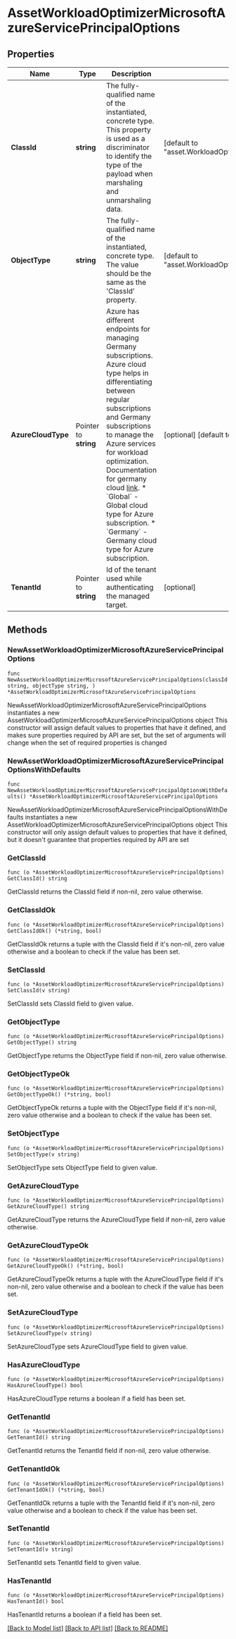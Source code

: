 # AssetWorkloadOptimizerMicrosoftAzureServicePrincipalOptions

## Properties

Name | Type | Description | Notes
------------ | ------------- | ------------- | -------------
**ClassId** | **string** | The fully-qualified name of the instantiated, concrete type. This property is used as a discriminator to identify the type of the payload when marshaling and unmarshaling data. | [default to "asset.WorkloadOptimizerMicrosoftAzureServicePrincipalOptions"]
**ObjectType** | **string** | The fully-qualified name of the instantiated, concrete type. The value should be the same as the &#39;ClassId&#39; property. | [default to "asset.WorkloadOptimizerMicrosoftAzureServicePrincipalOptions"]
**AzureCloudType** | Pointer to **string** | Azure has different endpoints for managing Germany subscriptions. Azure cloud type helps in differentiating between regular subscriptions and Germany subscriptions to manage the Azure services for workload optimization. Documentation for germany cloud [link](https://docs.microsoft.com/en-us/azure/germany/germany-manage-subscriptions). * &#x60;Global&#x60; - Global cloud type for Azure subscription. * &#x60;Germany&#x60; - Germany cloud type for Azure subscription. | [optional] [default to "Global"]
**TenantId** | Pointer to **string** | Id of the tenant used while authenticating the managed target. | [optional] 

## Methods

### NewAssetWorkloadOptimizerMicrosoftAzureServicePrincipalOptions

`func NewAssetWorkloadOptimizerMicrosoftAzureServicePrincipalOptions(classId string, objectType string, ) *AssetWorkloadOptimizerMicrosoftAzureServicePrincipalOptions`

NewAssetWorkloadOptimizerMicrosoftAzureServicePrincipalOptions instantiates a new AssetWorkloadOptimizerMicrosoftAzureServicePrincipalOptions object
This constructor will assign default values to properties that have it defined,
and makes sure properties required by API are set, but the set of arguments
will change when the set of required properties is changed

### NewAssetWorkloadOptimizerMicrosoftAzureServicePrincipalOptionsWithDefaults

`func NewAssetWorkloadOptimizerMicrosoftAzureServicePrincipalOptionsWithDefaults() *AssetWorkloadOptimizerMicrosoftAzureServicePrincipalOptions`

NewAssetWorkloadOptimizerMicrosoftAzureServicePrincipalOptionsWithDefaults instantiates a new AssetWorkloadOptimizerMicrosoftAzureServicePrincipalOptions object
This constructor will only assign default values to properties that have it defined,
but it doesn't guarantee that properties required by API are set

### GetClassId

`func (o *AssetWorkloadOptimizerMicrosoftAzureServicePrincipalOptions) GetClassId() string`

GetClassId returns the ClassId field if non-nil, zero value otherwise.

### GetClassIdOk

`func (o *AssetWorkloadOptimizerMicrosoftAzureServicePrincipalOptions) GetClassIdOk() (*string, bool)`

GetClassIdOk returns a tuple with the ClassId field if it's non-nil, zero value otherwise
and a boolean to check if the value has been set.

### SetClassId

`func (o *AssetWorkloadOptimizerMicrosoftAzureServicePrincipalOptions) SetClassId(v string)`

SetClassId sets ClassId field to given value.


### GetObjectType

`func (o *AssetWorkloadOptimizerMicrosoftAzureServicePrincipalOptions) GetObjectType() string`

GetObjectType returns the ObjectType field if non-nil, zero value otherwise.

### GetObjectTypeOk

`func (o *AssetWorkloadOptimizerMicrosoftAzureServicePrincipalOptions) GetObjectTypeOk() (*string, bool)`

GetObjectTypeOk returns a tuple with the ObjectType field if it's non-nil, zero value otherwise
and a boolean to check if the value has been set.

### SetObjectType

`func (o *AssetWorkloadOptimizerMicrosoftAzureServicePrincipalOptions) SetObjectType(v string)`

SetObjectType sets ObjectType field to given value.


### GetAzureCloudType

`func (o *AssetWorkloadOptimizerMicrosoftAzureServicePrincipalOptions) GetAzureCloudType() string`

GetAzureCloudType returns the AzureCloudType field if non-nil, zero value otherwise.

### GetAzureCloudTypeOk

`func (o *AssetWorkloadOptimizerMicrosoftAzureServicePrincipalOptions) GetAzureCloudTypeOk() (*string, bool)`

GetAzureCloudTypeOk returns a tuple with the AzureCloudType field if it's non-nil, zero value otherwise
and a boolean to check if the value has been set.

### SetAzureCloudType

`func (o *AssetWorkloadOptimizerMicrosoftAzureServicePrincipalOptions) SetAzureCloudType(v string)`

SetAzureCloudType sets AzureCloudType field to given value.

### HasAzureCloudType

`func (o *AssetWorkloadOptimizerMicrosoftAzureServicePrincipalOptions) HasAzureCloudType() bool`

HasAzureCloudType returns a boolean if a field has been set.

### GetTenantId

`func (o *AssetWorkloadOptimizerMicrosoftAzureServicePrincipalOptions) GetTenantId() string`

GetTenantId returns the TenantId field if non-nil, zero value otherwise.

### GetTenantIdOk

`func (o *AssetWorkloadOptimizerMicrosoftAzureServicePrincipalOptions) GetTenantIdOk() (*string, bool)`

GetTenantIdOk returns a tuple with the TenantId field if it's non-nil, zero value otherwise
and a boolean to check if the value has been set.

### SetTenantId

`func (o *AssetWorkloadOptimizerMicrosoftAzureServicePrincipalOptions) SetTenantId(v string)`

SetTenantId sets TenantId field to given value.

### HasTenantId

`func (o *AssetWorkloadOptimizerMicrosoftAzureServicePrincipalOptions) HasTenantId() bool`

HasTenantId returns a boolean if a field has been set.


[[Back to Model list]](../README.md#documentation-for-models) [[Back to API list]](../README.md#documentation-for-api-endpoints) [[Back to README]](../README.md)


